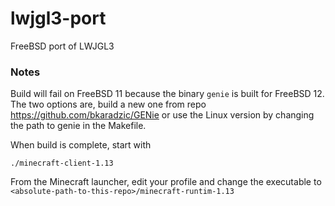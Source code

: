 # lwjgl3-port
FreeBSD port of LWJGL3

### Notes

Build will fail on FreeBSD 11 because the binary `genie` is built for FreeBSD 12. The two options are, build a new one from repo https://github.com/bkaradzic/GENie or use the Linux version by changing the path to genie in the Makefile.

When build is complete, start with

`./minecraft-client-1.13`

From the Minecraft launcher, edit your profile and change the executable to 
`<absolute-path-to-this-repo>/minecraft-runtim-1.13`

